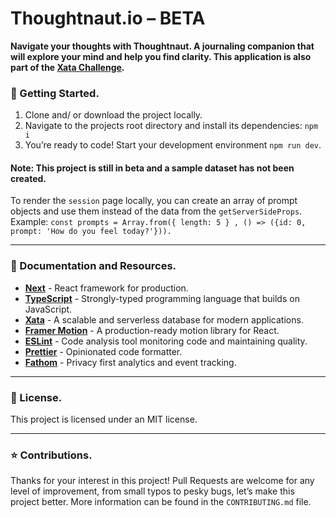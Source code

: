 # Thoughtnaut.io – BETA

**Navigate your thoughts with Thoughtnaut. A journaling companion that will explore your mind and help you find clarity. This application is also part of the [Xata Challenge](https://xata.io/challenge).**

### 🚀 Getting Started.

1. Clone and/ or download the project locally.
1. Navigate to the projects root directory and install its dependencies: `npm i`
1. You’re ready to code! Start your development environment `npm run dev`.

#### Note: This project is still in beta and a sample dataset has not been created. 
To render the `session` page locally, you can create an array of prompt objects and use them instead of the data from the `getServerSideProps`. Example: `const prompts = Array.from({ length: 5 } , () => ({id: 0, prompt: 'How do you feel today?'})).
`

---

### 🔗 Documentation and Resources.

- **[Next](https://nextjs.org/)** - React framework for production.
- **[TypeScript](https://www.typescriptlang.org/)** - Strongly-typed programming language that builds on JavaScript.
- **[Xata](https://xata.io/)** - A scalable and serverless database for modern applications.
- **[Framer Motion](https://www.framer.com/motion/)** - A production-ready motion library for React.
- **[ESLint](https://eslint.org/)** - Code analysis tool monitoring code and maintaining quality.
- **[Prettier](https://prettier.io/)** - Opinionated code formatter.
- **[Fathom](https://usefathom.com/ref/FBBCWG)** - Privacy first analytics and event tracking.

---

### 💼 License.

This project is licensed under an MIT license.

---

### ⭐️ Contributions.

Thanks for your interest in this project! Pull Requests are welcome for any level of improvement, from small typos to pesky bugs, let’s make this project better. More information can be found in the `CONTRIBUTING.md` file.
